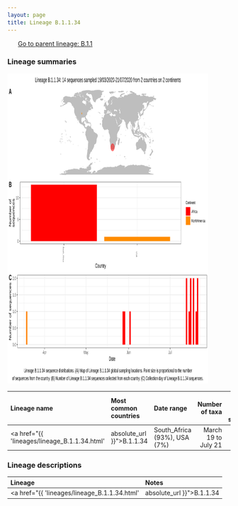 ```yaml
---
layout: page
title: Lineage B.1.1.34
---
```




<p>
<ul class="actions small">
	 <a href="{{ 'lineages/lineage_B.1.1.html' | absolute_url }}" class="button special fit">Go to parent lineage: B.1.1</a>
</ul>
</p>
<h3> Lineage summaries</h3>

<img src="../assets/images/B.1.1.34.svg" alt="B.1.1.34 lineage summary figure" width="90%" height="700px" />


| Lineage name | Most common countries | Date range | Number of taxa |  Days since last sampling | Known Travel | Recall value |
|:-----|:-----|:-------|-------:|-------:|:---------|--------:|
| <a href="{{ 'lineages/lineage_B.1.1.34.html' | absolute_url }}">B.1.1.34</a> | South_Africa (93%), USA (7%) | March 19 to July 21 | 14 |  | 0.83 |

<h3>Lineage descriptions</h3>

| Lineage | Notes |
|:-----|:-----|
| <a href="{{ 'lineages/lineage_B.1.1.34.html' | absolute_url }}">B.1.1.34</a> | South African lineage |

